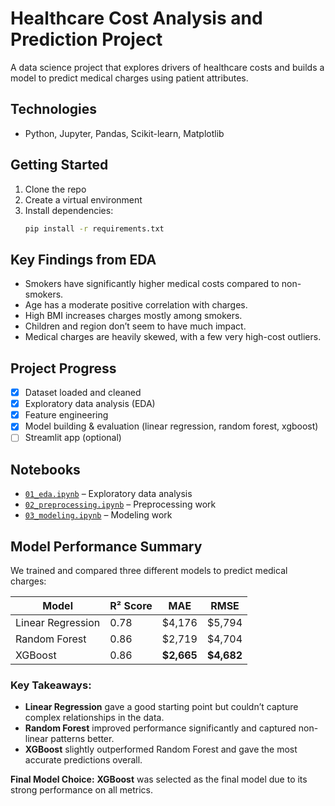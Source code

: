 # Healthcare Cost Analysis and Prediction Project

A data science project that explores drivers of healthcare costs and builds a model to predict medical charges using patient attributes.

## Technologies
- Python, Jupyter, Pandas, Scikit-learn, Matplotlib

## Getting Started
1. Clone the repo
2. Create a virtual environment
3. Install dependencies:  
   ```bash
   pip install -r requirements.txt

## Key Findings from EDA

- Smokers have significantly higher medical costs compared to non-smokers.
- Age has a moderate positive correlation with charges.
- High BMI increases charges mostly among smokers.
- Children and region don’t seem to have much impact.
- Medical charges are heavily skewed, with a few very high-cost outliers.

## Project Progress

- [x] Dataset loaded and cleaned
- [x] Exploratory data analysis (EDA)
- [x] Feature engineering
- [x] Model building & evaluation (linear regression, random forest, xgboost)
- [ ] Streamlit app (optional)

## Notebooks

- [`01_eda.ipynb`](./notebooks/01_eda.ipynb) – Exploratory data analysis
- [`02_preprocessing.ipynb`](./notebooks/02_preprocessing.ipynb) – Preprocessing work
- [`03_modeling.ipynb`](./notebooks/03_modeling.ipynb) – Modeling work

## Model Performance Summary

We trained and compared three different models to predict medical charges:

| Model              | R² Score | MAE      | RMSE     |
|-------------------|----------|----------|----------|
| Linear Regression | 0.78     | $4,176   | $5,794   |
| Random Forest     | 0.86     | $2,719   | $4,704   |
| XGBoost           | 0.86     | **$2,665** | **$4,682** |

### Key Takeaways:
- **Linear Regression** gave a good starting point but couldn’t capture complex relationships in the data.
- **Random Forest** improved performance significantly and captured non-linear patterns better.
- **XGBoost** slightly outperformed Random Forest and gave the most accurate predictions overall.

**Final Model Choice:** **XGBoost** was selected as the final model due to its strong performance on all metrics.
